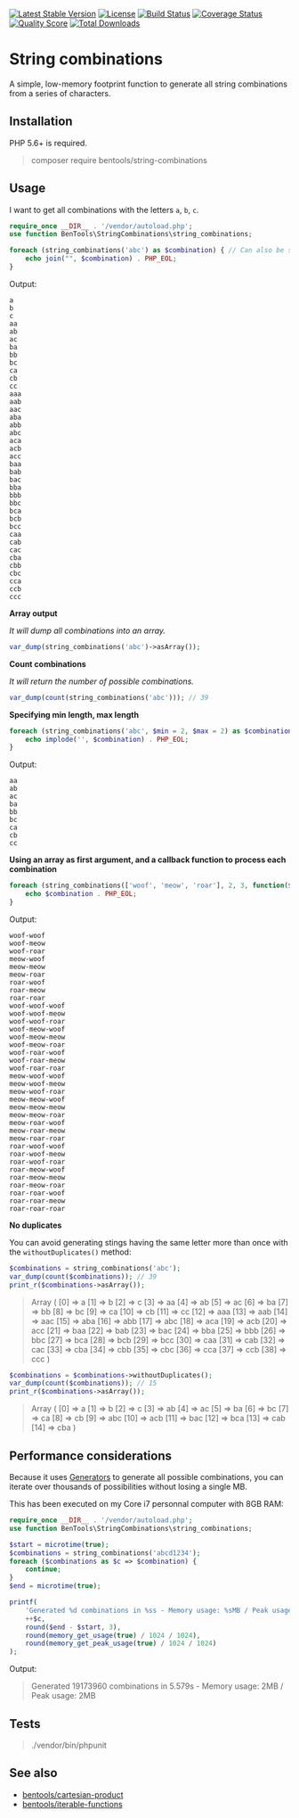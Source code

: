 [![Latest Stable Version](https://poser.pugx.org/bentools/string-combinations/v/stable)](https://packagist.org/packages/bentools/string-combinations)
[![License](https://poser.pugx.org/bentools/string-combinations/license)](https://packagist.org/packages/bentools/string-combinations)
[![Build Status](https://img.shields.io/travis/bpolaszek/string-combinations/master.svg?style=flat-square)](https://travis-ci.org/bpolaszek/string-combinations)
[![Coverage Status](https://coveralls.io/repos/github/bpolaszek/string-combinations/badge.svg?branch=master)](https://coveralls.io/github/bpolaszek/string-combinations?branch=master)
[![Quality Score](https://img.shields.io/scrutinizer/g/bpolaszek/string-combinations.svg?style=flat-square)](https://scrutinizer-ci.com/g/bpolaszek/string-combinations)
[![Total Downloads](https://poser.pugx.org/bentools/string-combinations/downloads)](https://packagist.org/packages/bentools/string-combinations)

# String combinations

A simple, low-memory footprint function to generate all string combinations from a series of characters.

Installation
------------

PHP 5.6+ is required.

> composer require bentools/string-combinations

Usage
-----

I want to get all combinations with the letters `a`, `b`, `c`.

```php
require_once __DIR__ . '/vendor/autoload.php';
use function BenTools\StringCombinations\string_combinations;

foreach (string_combinations('abc') as $combination) { // Can also be string_combinations(['a', 'b', 'c'])
    echo join("", $combination) . PHP_EOL;
}
```

Output:
```
a
b
c
aa
ab
ac
ba
bb
bc
ca
cb
cc
aaa
aab
aac
aba
abb
abc
aca
acb
acc
baa
bab
bac
bba
bbb
bbc
bca
bcb
bcc
caa
cab
cac
cba
cbb
cbc
cca
ccb
ccc
```

**Array output**

_It will dump all combinations into an array._

```php
var_dump(string_combinations('abc')->asArray());
```

**Count combinations**

_It will return the number of possible combinations._

```php
var_dump(count(string_combinations('abc'))); // 39
```

**Specifying min length, max length**

```php
foreach (string_combinations('abc', $min = 2, $max = 2) as $combination) {
    echo implode('', $combination) . PHP_EOL;
}
```

Output:
```
aa
ab
ac
ba
bb
bc
ca
cb
cc
```

**Using an array as first argument, and a callback function to process each combination**

```php
foreach (string_combinations(['woof', 'meow', 'roar'], 2, 3, function($combinación) { return join('-', $combinación); }) as $combination) {
    echo $combination . PHP_EOL;
}
```

Output:
```
woof-woof
woof-meow
woof-roar
meow-woof
meow-meow
meow-roar
roar-woof
roar-meow
roar-roar
woof-woof-woof
woof-woof-meow
woof-woof-roar
woof-meow-woof
woof-meow-meow
woof-meow-roar
woof-roar-woof
woof-roar-meow
woof-roar-roar
meow-woof-woof
meow-woof-meow
meow-woof-roar
meow-meow-woof
meow-meow-meow
meow-meow-roar
meow-roar-woof
meow-roar-meow
meow-roar-roar
roar-woof-woof
roar-woof-meow
roar-woof-roar
roar-meow-woof
roar-meow-meow
roar-meow-roar
roar-roar-woof
roar-roar-meow
roar-roar-roar
```

**No duplicates**

You can avoid generating stings having the same letter more than once with the `withoutDuplicates()` method:

```php
$combinations = string_combinations('abc');
var_dump(count($combinations)); // 39
print_r($combinations->asArray());
```

> Array
  (
      [0] => a
      [1] => b
      [2] => c
      [3] => aa
      [4] => ab
      [5] => ac
      [6] => ba
      [7] => bb
      [8] => bc
      [9] => ca
      [10] => cb
      [11] => cc
      [12] => aaa
      [13] => aab
      [14] => aac
      [15] => aba
      [16] => abb
      [17] => abc
      [18] => aca
      [19] => acb
      [20] => acc
      [21] => baa
      [22] => bab
      [23] => bac
      [24] => bba
      [25] => bbb
      [26] => bbc
      [27] => bca
      [28] => bcb
      [29] => bcc
      [30] => caa
      [31] => cab
      [32] => cac
      [33] => cba
      [34] => cbb
      [35] => cbc
      [36] => cca
      [37] => ccb
      [38] => ccc
  )


```php
$combinations = $combinations->withoutDuplicates();
var_dump(count($combinations)); // 15
print_r($combinations->asArray());
```

> Array
  (
      [0] => a
      [1] => b
      [2] => c
      [3] => ab
      [4] => ac
      [5] => ba
      [6] => bc
      [7] => ca
      [8] => cb
      [9] => abc
      [10] => acb
      [11] => bac
      [12] => bca
      [13] => cab
      [14] => cba
  )


Performance considerations
--------------------------

Because it uses [Generators](http://php.net/manual/en/language.generators.syntax.php) to generate all possible combinations, you can iterate over thousands of possibilities without losing a single MB.

This has been executed on my Core i7 personnal computer with 8GB RAM:
```php
require_once __DIR__ . '/vendor/autoload.php';
use function BenTools\StringCombinations\string_combinations;

$start = microtime(true);
$combinations = string_combinations('abcd1234');
foreach ($combinations as $c => $combination) {
    continue;
}
$end = microtime(true);

printf(
    'Generated %d combinations in %ss - Memory usage: %sMB / Peak usage: %sMB' . PHP_EOL,
    ++$c,
    round($end - $start, 3),
    round(memory_get_usage(true) / 1024 / 1024),
    round(memory_get_peak_usage(true) / 1024 / 1024)
);
```

Output:
> Generated 19173960 combinations in 5.579s - Memory usage: 2MB / Peak usage: 2MB


Tests
------------

> ./vendor/bin/phpunit


See also
--------

- [bentools/cartesian-product](https://github.com/bpolaszek/cartesian-product)
- [bentools/iterable-functions](https://github.com/bpolaszek/php-iterable-functions)
